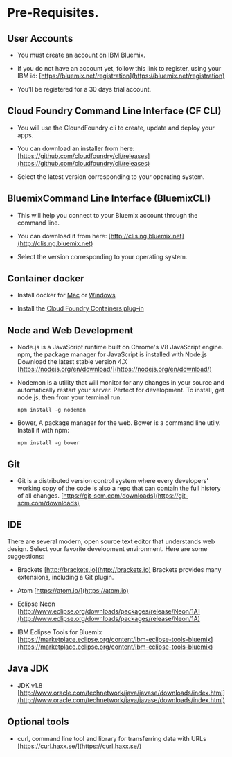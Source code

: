 # Pre-Requisites.

## User Accounts

+ You must create an account on IBM Bluemix.

+ If you do not have an account yet, follow this link to register, using your IBM id: [https://bluemix.net/registration](https://bluemix.net/registration)

+ You’ll be registered for a 30 days trial account.


## Cloud Foundry Command Line Interface (CF CLI)

+ You will use the CloundFoundry cli to create, update and deploy your apps.

+ You can download an installer from here:
  [https://github.com/cloudfoundry/cli/releases](https://github.com/cloudfoundry/cli/releases)

+ Select the latest version corresponding to your operating system.


## BluemixCommand Line Interface (BluemixCLI)

+ This will help you connect to your Bluemix account through the command line.

+ You can download it from here:
  [http://clis.ng.bluemix.net](http://clis.ng.bluemix.net)

+ Select the version corresponding to your operating system.


## Container docker

+ Install docker for [Mac](https://docs.docker.com/engine/installation/mac/) or [Windows](https://docs.docker.com/engine/installation/windows/)

+ Install the [Cloud Foundry Containers plug-in](https://new-console.ng.bluemix.net/docs/containers/container_cli_cfic.html)


## Node and Web Development

+ Node.js is a JavaScript runtime built on Chrome's V8 JavaScript engine.
  npm, the package manager for JavaScript is installed with Node.js
  Download the latest stable version 4.X
  [https://nodejs.org/en/download/](https://nodejs.org/en/download/)

+ Nodemon is a utility that will monitor for any changes in your source and automatically restart your server. Perfect for development. To install, get node.js, then from your terminal run:

  ```npm install -g nodemon```

+ Bower, A package manager for the web. Bower is a command line utily.
  Install it with npm:
  
  ```npm install -g bower```


## Git

+ Git is a distributed version control system where every developers' working copy of the code is also a repo that can contain the full history of all changes.
  [https://git-scm.com/downloads](https://git-scm.com/downloads)


## IDE

There are several modern, open source text editor that understands web design. Select your favorite development environment. Here are some suggestions:

+ Brackets [http://brackets.io](http://brackets.io)
  Brackets provides many extensions, including a Git plugin.

+ Atom [https://atom.io/](https://atom.io)

+ Eclipse Neon
  [http://www.eclipse.org/downloads/packages/release/Neon/1A](http://www.eclipse.org/downloads/packages/release/Neon/1A)

+ IBM Eclipse Tools for Bluemix
  [https://marketplace.eclipse.org/content/ibm-eclipse-tools-bluemix](https://marketplace.eclipse.org/content/ibm-eclipse-tools-bluemix)


## Java JDK

+ JDK v1.8
  [http://www.oracle.com/technetwork/java/javase/downloads/index.html](http://www.oracle.com/technetwork/java/javase/downloads/index.html)


## Optional tools

+ curl, command line tool and library for transferring data with URLs
  [https://curl.haxx.se/](https://curl.haxx.se/)